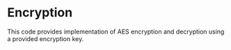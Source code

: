 # Encryption
This code provides implementation of AES encryption and decryption using a provided encryption key. 
